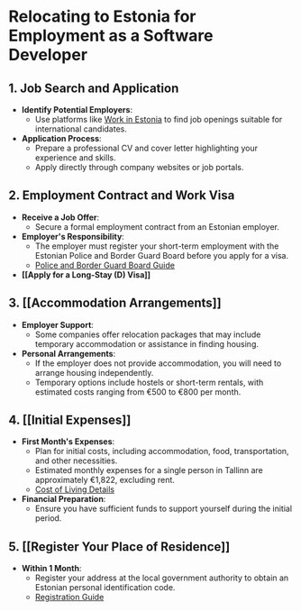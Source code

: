 # Relocating to Estonia for Employment as a Software Developer

## 1. Job Search and Application

- **Identify Potential Employers**:
    - Use platforms like [Work in Estonia](https://workinestonia.com/) to find job openings suitable for international candidates.
- **Application Process**:
    - Prepare a professional CV and cover letter highlighting your experience and skills.
    - Apply directly through company websites or job portals.

## 2. Employment Contract and Work Visa

- **Receive a Job Offer**:
    - Secure a formal employment contract from an Estonian employer.
- **Employer's Responsibility**:
    - The employer must register your short-term employment with the Estonian Police and Border Guard Board before you apply for a visa.
    - [Police and Border Guard Board Guide](https://www.politsei.ee/en/instructions/working-in-estonia-for-a-foreigner)
- **[[Apply for a Long-Stay (D) Visa]]**

## 3. [[Accommodation Arrangements]]

- **Employer Support**:
    - Some companies offer relocation packages that may include temporary accommodation or assistance in finding housing.
- **Personal Arrangements**:
    - If the employer does not provide accommodation, you will need to arrange housing independently.
    - Temporary options include hostels or short-term rentals, with estimated costs ranging from €500 to €800 per month.

## 4. [[Initial Expenses]]

- **First Month's Expenses**:
    - Plan for initial costs, including accommodation, food, transportation, and other necessities.
    - Estimated monthly expenses for a single person in Tallinn are approximately €1,822, excluding rent.
    - [Cost of Living Details](https://piktalent.com/countries/estonia/working-visa/)
- **Financial Preparation**:
    - Ensure you have sufficient funds to support yourself during the initial period.

## 5. [[Register Your Place of Residence]]

- **Within 1 Month**:
    - Register your address at the local government authority to obtain an Estonian personal identification code.
    - [Registration Guide](https://www.politsei.ee/en/instructions/working-in-estonia-for-a-foreigner/application)